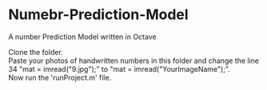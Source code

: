 # Numebr-Prediction-Model
A number Prediction Model written in Octave

Clone the folder.    
Paste your photos of handwritten numbers in this folder and change the line 34 "mat = imread("9.jpg");" to   "mat = imread("YourImageName");".   
Now run the 'runProject.m' file.  
